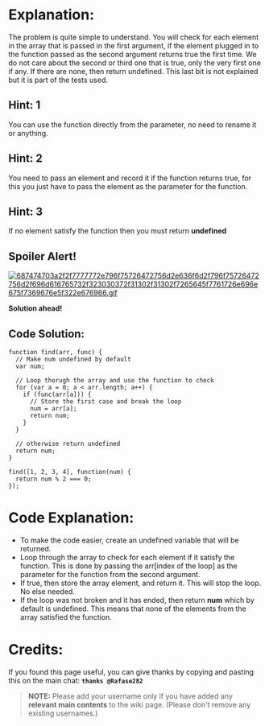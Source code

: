 # Explanation:
The problem is quite simple to understand. You will check for each element in the array that is passed in the first argument, if the element plugged in to the function passed as the second argument returns true the first time. We do not care about the second or third one that is true, only the very first one if any. If there are none, then return undefined. This last bit is not explained but it is part of the tests used.

## Hint: 1
You can use the function directly from the parameter, no need to rename it or anything.

## Hint: 2
You need to pass an element and record it if the function returns true, for this you just have to pass the element as the parameter for the function.

## Hint: 3
If no element satisfy the function then you must return **undefined**

## Spoiler Alert!
[![687474703a2f2f7777772e796f75726472756d2e636f6d2f796f75726472756d2f696d616765732f323030372f31302f31302f7265645f7761726e696e675f7369676e5f322e676966.gif](https://files.gitter.im/FreeCodeCamp/Wiki/nlOm/thumb/687474703a2f2f7777772e796f75726472756d2e636f6d2f796f75726472756d2f696d616765732f323030372f31302f31302f7265645f7761726e696e675f7369676e5f322e676966.gif)](https://files.gitter.im/FreeCodeCamp/Wiki/nlOm/687474703a2f2f7777772e796f75726472756d2e636f6d2f796f75726472756d2f696d616765732f323030372f31302f31302f7265645f7761726e696e675f7369676e5f322e676966.gif)

**Solution ahead!**

## Code Solution:

```
function find(arr, func) {
  // Make num undefined by default
  var num;

  // Loop thorugh the array and use the function to check
  for (var a = 0; a < arr.length; a++) {
    if (func(arr[a])) {
      // Store the first case and break the loop
      num = arr[a];
      return num;
    }
  }

  // otherwise return undefined
  return num;
}

find([1, 2, 3, 4], function(num) {
  return num % 2 === 0;
});
```

# Code Explanation:
- To make the code easier, create an undefined variable that will be returned.
- Loop through the array to check for each element if it satisfy the function. This is done by passing the arr[index of the loop] as the parameter for the function from the second argument.
- If true, then store the array element, and return it. This will stop the loop. No else needed.
- If the loop was not broken and it has ended, then return **num** which by default is undefined. This means that none of the elements from the array satisfied the function.

# Credits:
If you found this page useful, you can give thanks by copying and pasting this on the main chat:  **`thanks @Rafase282`**

> **NOTE:** Please add your username only if you have added any **relevant main contents** to the wiki page. (Please don't remove any existing usernames.)
